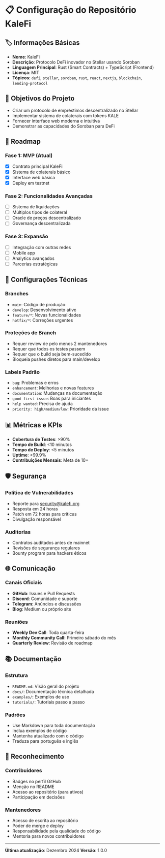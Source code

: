 # 📋 Configuração do Repositório KaleFi

## 🏷️ Informações Básicas

- **Nome**: KaleFi
- **Descrição**: Protocolo DeFi inovador no Stellar usando Soroban
- **Linguagem Principal**: Rust (Smart Contracts) + TypeScript (Frontend)
- **Licença**: MIT
- **Tópicos**: `defi`, `stellar`, `soroban`, `rust`, `react`, `nextjs`, `blockchain`, `lending-protocol`

## 🎯 Objetivos do Projeto

- Criar um protocolo de empréstimos descentralizado no Stellar
- Implementar sistema de colaterais com tokens KALE
- Fornecer interface web moderna e intuitiva
- Demonstrar as capacidades do Soroban para DeFi

## 🚀 Roadmap

### Fase 1: MVP (Atual)
- [x] Contrato principal KaleFi
- [x] Sistema de colaterais básico
- [x] Interface web básica
- [x] Deploy em testnet

### Fase 2: Funcionalidades Avançadas
- [ ] Sistema de liquidações
- [ ] Múltiplos tipos de colateral
- [ ] Oracle de preços descentralizado
- [ ] Governança descentralizada

### Fase 3: Expansão
- [ ] Integração com outras redes
- [ ] Mobile app
- [ ] Analytics avançados
- [ ] Parcerias estratégicas

## 🔧 Configurações Técnicas

### Branches
- `main`: Código de produção
- `develop`: Desenvolvimento ativo
- `feature/*`: Novas funcionalidades
- `hotfix/*`: Correções urgentes

### Proteções de Branch
- Requer review de pelo menos 2 mantenedores
- Requer que todos os testes passem
- Requer que o build seja bem-sucedido
- Bloqueia pushes diretos para main/develop

### Labels Padrão
- `bug`: Problemas e erros
- `enhancement`: Melhorias e novas features
- `documentation`: Mudanças na documentação
- `good first issue`: Boas para iniciantes
- `help wanted`: Precisa de ajuda
- `priority: high/medium/low`: Prioridade da issue

## 📊 Métricas e KPIs

- **Cobertura de Testes**: >90%
- **Tempo de Build**: <10 minutos
- **Tempo de Deploy**: <5 minutos
- **Uptime**: >99.9%
- **Contribuições Mensais**: Meta de 10+

## 🛡️ Segurança

### Política de Vulnerabilidades
- Reporte para security@kalefi.org
- Resposta em 24 horas
- Patch em 72 horas para críticas
- Divulgação responsável

### Auditorias
- Contratos auditados antes de mainnet
- Revisões de segurança regulares
- Bounty program para hackers éticos

## 🌐 Comunicação

### Canais Oficiais
- **GitHub**: Issues e Pull Requests
- **Discord**: Comunidade e suporte
- **Telegram**: Anúncios e discussões
- **Blog**: Medium ou próprio site

### Reuniões
- **Weekly Dev Call**: Toda quarta-feira
- **Monthly Community Call**: Primeiro sábado do mês
- **Quarterly Review**: Revisão de roadmap

## 📚 Documentação

### Estrutura
- `README.md`: Visão geral do projeto
- `docs/`: Documentação técnica detalhada
- `examples/`: Exemplos de uso
- `tutorials/`: Tutoriais passo a passo

### Padrões
- Use Markdown para toda documentação
- Inclua exemplos de código
- Mantenha atualizado com o código
- Traduza para português e inglês

## 🎉 Reconhecimento

### Contribuidores
- Badges no perfil GitHub
- Menção no README
- Acesso ao repositório (para ativos)
- Participação em decisões

### Mantenedores
- Acesso de escrita ao repositório
- Poder de merge e deploy
- Responsabilidade pela qualidade do código
- Mentoria para novos contribuidores

---

**Última atualização**: Dezembro 2024
**Versão**: 1.0.0
